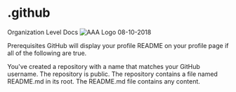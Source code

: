 # .github
Organization Level Docs
![AAA Logo 08-10-2018](https://user-images.githubusercontent.com/44618325/174671352-d4152ca4-1705-46b1-b67e-2e72d338c360.png)


Prerequisites
GitHub will display your profile README on your profile page if all of the following are true.

You've created a repository with a name that matches your GitHub username.
The repository is public.
The repository contains a file named README.md in its root.
The README.md file contains any content.
